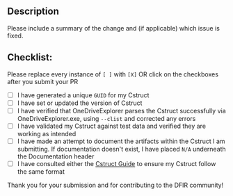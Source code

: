 ## Description

Please include a summary of the change and (if applicable) which issue is fixed.

## Checklist:
Please replace every instance of `[ ]` with `[X]` OR click on the checkboxes after you submit your PR

- [ ] I have generated a unique `GUID` for my Cstruct
- [ ] I have set or updated the version of Cstruct
- [ ] I have verified that OneDriveExplorer parses the Cstruct successfully via OneDriveExplorer.exe, using `--clist` and corrected any errors 
- [ ] I have validated my Cstruct against test data and verified they are working as intended
- [ ] I have made an attempt to document the artifacts within the Cstruct I am submitting. If documentation doesn't exist, I have placed `N/A` underneath the Documentation header
- [ ] I have consulted either the [Cstruct Guide](https://github.com/Beercow/ODEFiles/blob/master/cstructs/CStructGuide.guide) to ensure my Cstruct follow the same format

Thank you for your submission and for contributing to the DFIR community!
